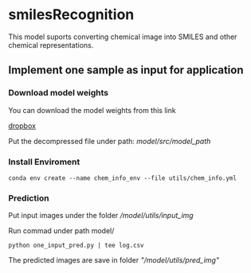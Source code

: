 # smilesRecognition
This model suports converting chemical image into SMILES and other chemical representations.





## Implement one sample as input for application

### Download model weights

You can download the model weights from this link

[dropbox](https://www.dropbox.com/s/yh8pjj03066t5vi/model_path.zip?dl=0)

Put the decompressed file under path:  *model/src/model_path*



### Install Enviroment



```
conda env create --name chem_info_env --file utils/chem_info.yml
```



### Prediction

Put input images under the folder */model/utils/input_img*

Run commad under path model/

```
python one_input_pred.py | tee log.csv
```



The predicted images are save in folder *"/model/utils/pred_img"*